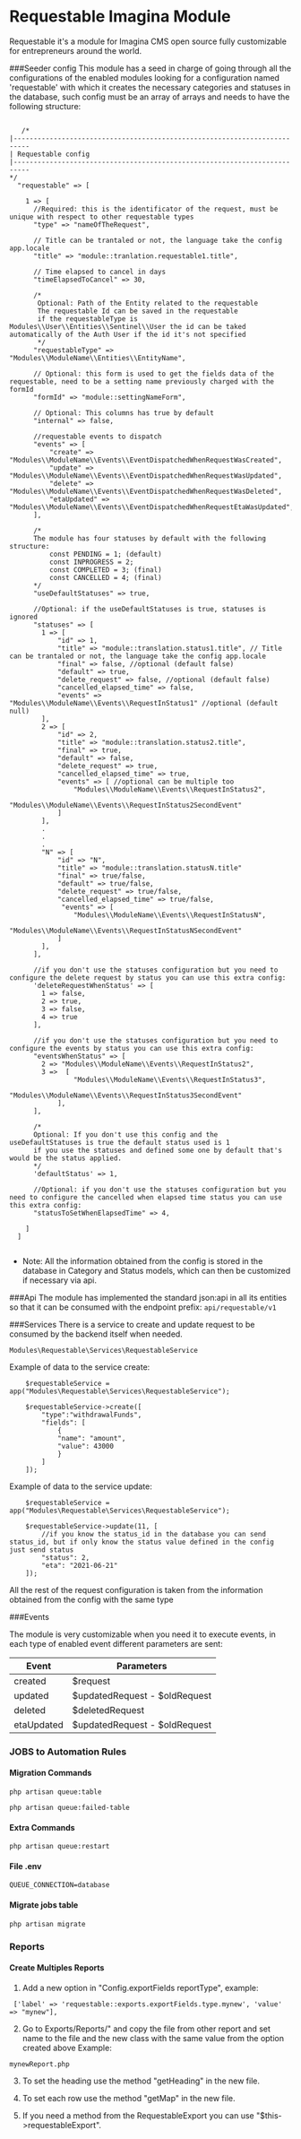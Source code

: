 # Requestable Imagina Module

Requestable it's a module for Imagina CMS open source fully customizable for entrepreneurs around the world.

###Seeder config
This module has a seed in charge of going through all the configurations of the enabled modules looking for a
configuration named 'requestable' with which it creates the necessary categories and statuses in the database, such
config must be an array of arrays and needs to have the following structure:

```

   /*
|--------------------------------------------------------------------------
| Requestable config
|--------------------------------------------------------------------------
*/
  "requestable" => [
    
    1 => [
      //Required: this is the identificator of the request, must be unique with respect to other requestable types 
      "type" => "nameOfTheRequest",
     
      // Title can be trantaled or not, the language take the config app.locale 
      "title" => "module::tranlation.requestable1.title",
           
      // Time elapsed to cancel in days
      "timeElapsedToCancel" => 30,
      
      /* 
       Optional: Path of the Entity related to the requestable 
       The requestable Id can be saved in the requestable
       if the requestableType is  Modules\\User\\Entities\\Sentinel\\User the id can be taked automatically of the Auth User if the id it's not specified
       */
      "requestableType" => "Modules\\ModuleName\\Entities\\EntityName",
      
      // Optional: this form is used to get the fields data of the requestable, need to be a setting name previously charged with the formId
      "formId" => "module::settingNameForm",
        
      // Optional: This columns has true by default
      "internal" => false,
        
      //requestable events to dispatch  
      "events" => [
          "create" => "Modules\\ModuleName\\Events\\EventDispatchedWhenRequestWasCreated",
          "update" => "Modules\\ModuleName\\Events\\EventDispatchedWhenRequestWasUpdated",
          "delete" => "Modules\\ModuleName\\Events\\EventDispatchedWhenRequestWasDeleted",
          "etaUpdated" => "Modules\\ModuleName\\Events\\EventDispatchedWhenRequestEtaWasUpdated",
      ],
      
      /*
      The module has four statuses by default with the following structure:
          const PENDING = 1; (default)
          const INPROGRESS = 2;
          const COMPLETED = 3; (final)
          const CANCELLED = 4; (final)
      */
      "useDefaultStatuses" => true,
      
      //Optional: if the useDefaultStatuses is true, statuses is ignored 
      "statuses" => [
        1 => [
            "id" => 1,
            "title" => "module::translation.status1.title", // Title can be trantaled or not, the language take the config app.locale 
            "final" => false, //optional (default false)
            "default" => true,
            "delete_request" => false, //optional (default false)
            "cancelled_elapsed_time" => false,
            "events" => "Modules\\ModuleName\\Events\\RequestInStatus1" //optional (default null)
        ],
        2 => [
            "id" => 2,
            "title" => "module::translation.status2.title",
            "final" => true,
            "default" => false,
            "delete_request" => true,
            "cancelled_elapsed_time" => true,
            "events" => [ //optional can be multiple too
                "Modules\\ModuleName\\Events\\RequestInStatus2",
                "Modules\\ModuleName\\Events\\RequestInStatus2SecondEvent"
            ]
        ],
        .
        .
        .
        "N" => [
            "id" => "N",
            "title" => "module::translation.statusN.title"
            "final" => true/false,
            "default" => true/false,
            "delete_request" => true/false,
            "cancelled_elapsed_time" => true/false,
             "events" => [
                "Modules\\ModuleName\\Events\\RequestInStatusN",
                "Modules\\ModuleName\\Events\\RequestInStatusNSecondEvent"
            ]
        ],
      ],
      
      //if you don't use the statuses configuration but you need to configure the delete request by status you can use this extra config: 
      'deleteRequestWhenStatus' => [
        1 => false,
        2 => true,
        3 => false,
        4 => true
      ],
      
      //if you don't use the statuses configuration but you need to configure the events by status you can use this extra config:
      "eventsWhenStatus" => [
        2 => "Modules\\ModuleName\\Events\\RequestInStatus2",
        3 =>  [
                "Modules\\ModuleName\\Events\\RequestInStatus3",
                "Modules\\ModuleName\\Events\\RequestInStatus3SecondEvent"
            ],
      ], 
      
      /*
      Optional: If you don't use this config and the useDefaultStatuses is true the default status used is 1
      if you use the statuses and defined some one by default that's would be the status applied.
      */
      'defaultStatus' => 1,
      
      //Optional: if you don't use the statuses configuration but you need to configure the cancelled when elapsed time status you can use this extra config:
      "statusToSetWhenElapsedTime" => 4,
           
    ]
  ]


```
 - Note: All the information obtained from the config is stored in the database in Category and Status models, which can then be customized if necessary via api.


###Api
The module has implemented the standard json:api in all its entities so that it can be consumed with the endpoint prefix:  ```api/requestable/v1```


###Services
There is a service to create and update request to be consumed by the backend itself when needed.

```Modules\Requestable\Services\RequestableService```

Example of data to the service create:

```
    $requestableService = app("Modules\Requestable\Services\RequestableService");
    
    $requestableService->create([
        "type":"withdrawalFunds",
        "fields": [
            {
            "name": "amount",
            "value": 43000
            }
        ]
    ]);
```

Example of data to the service update:

```
    $requestableService = app("Modules\Requestable\Services\RequestableService");
    
    $requestableService->update(11, [
        //if you know the status_id in the database you can send status_id, but if only know the status value defined in the config just send status
        "status": 2,
        "eta": "2021-06-21"
    ]);
```
All the rest of the request configuration is taken from the information obtained from the config with the same type

###Events

The module is very customizable when you need it to execute events, in each type of enabled event different parameters are sent:


| Event | Parameters | 
| ------------- | ------------- 
| created | $request
| updated | $updatedRequest - $oldRequest
| deleted | $deletedRequest
| etaUpdated | $updatedRequest - $oldRequest

### JOBS to Automation Rules

#### Migration Commands
```
php artisan queue:table
```
```
php artisan queue:failed-table
```
#### Extra Commands
```
php artisan queue:restart
```

#### File .env
```
QUEUE_CONNECTION=database
```
#### Migrate jobs table
```
php artisan migrate
```

### Reports

#### Create Multiples Reports

1. Add a new option in "Config.exportFields reportType", example:
```
 ['label' => 'requestable::exports.exportFields.type.mynew', 'value' => "mynew"],
```

2. Go to Exports/Reports/" and copy the file from other report and set name to the file and the new class with the same value from the option created above Example:
```
mynewReport.php
```

3. To set the heading use the method "getHeading" in the new file.

4. To set each row use the method "getMap" in the new file.

5. If you need a method from the RequestableExport you can use "$this->requestableExport".
